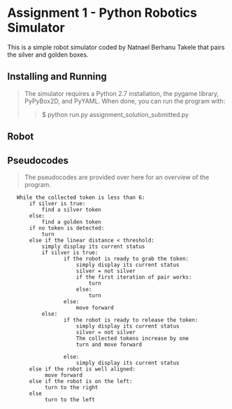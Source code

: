 Assignment 1 - Python Robotics Simulator
==========================================
This is a simple robot simulator coded by Natnael Berhanu Takele that pairs the silver and golden boxes.

Installing and Running
------------------------
>The simulator requires a Python 2.7 installation, the pygame library, PyPyBox2D, and PyYAML.
>When done, you can run the program with:
>>$ python run.py assignment_solution_submitted.py

Robot 
------------


## Pseudocodes
>The pseudocodes are provided over here for an overview of the program.



       While the collected token is less than 6:
           if silver is true:
               find a silver token
           else:
               find a golden token
           if no token is detected:
               turn 
           else if the linear distance < threshold:
               simply display its current status
               if silver is true:
                      if the robot is ready to grab the token:
                          simply display its current status
                          silver = not silver
                          if the first iteration of pair works:
                              turn
                          else:
                              turn
                      else:
                          move forward 
               else:
                      if the robot is ready to release the token:
                          simply display its current status
                          silver = not silver
                          The collected tokens increase by one
                          turn and move forward

                      else:
                          simply display its current status 
           else if the robot is well aligned:
                move forward
           else if the robot is on the left:
                turn to the right
           else
                turn to the left
    
               
          

